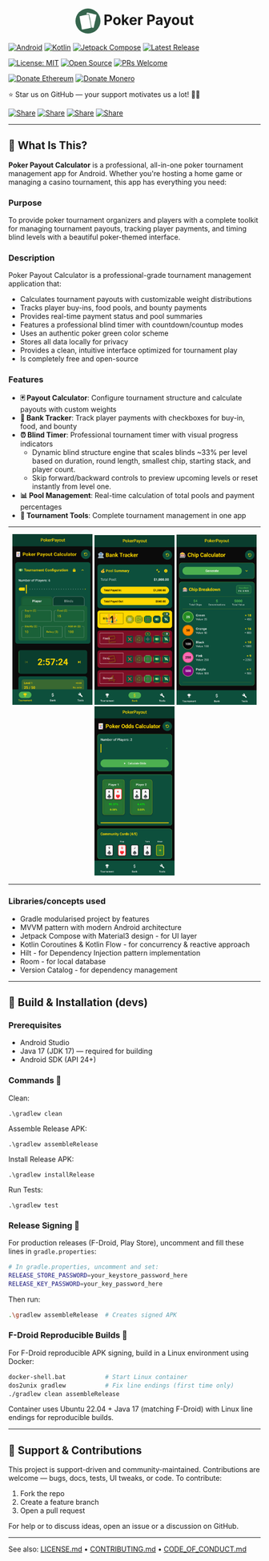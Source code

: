 <h1 align="center"><img src="metadata/en-US/images/icon.png" alt="Poker Payout Icon" width="50" style="border-radius: 50%; vertical-align: middle;"> Poker Payout</h1>

<p align="center">

[![Android](https://img.shields.io/badge/Android-3DDC84?logo=android&logoColor=white)](#)
[![Kotlin](https://img.shields.io/badge/Kotlin-7F52FF?logo=kotlin&logoColor=white)](#)
[![Jetpack Compose](https://img.shields.io/badge/Jetpack%20Compose-4285F4?logo=jetpackcompose&logoColor=white)](#)
[![Latest Release](https://img.shields.io/github/v/tag/HunterColes/PokerPayout?label=Latest%20Release)](https://github.com/HunterColes/PokerPayout/releases/latest)

[![License: MIT](https://img.shields.io/badge/License-MIT-yellow.svg)](LICENSE.md)
[![Open Source](https://img.shields.io/badge/Open%20Source-%E2%9D%A4-red)](#-open-source--contributions)
[![PRs Welcome](https://img.shields.io/badge/PRs-welcome-brightgreen.svg)](#-how-to-contribute)

[![Donate Ethereum](https://img.shields.io/badge/Ξ-Ethereum-627EEA?logo=ethereum&logoColor=white)](crypto/DONATIONS.md)
[![Donate Monero](https://img.shields.io/badge/Ӿ-Monero-FF6600?logo=monero&logoColor=white)](crypto/DONATIONS.md)

⭐ Star us on GitHub — your support motivates us a lot! 🙏😊

[![Share](https://img.shields.io/badge/share-000000?logo=x&logoColor=white)](https://x.com/intent/tweet?text=Check%20out%20this%20project%20on%20GitHub:%20https://github.com/HunterColes/PokerPayout)
[![Share](https://img.shields.io/badge/share-1877F2?logo=facebook&logoColor=white)](https://www.facebook.com/sharer/sharer.php?u=https://github.com/HunterColes/PokerPayout)
[![Share](https://img.shields.io/badge/share-FF4500?logo=reddit&logoColor=white)](https://www.reddit.com/submit?title=Check%20out%20this%20project%20on%20GitHub:%20https://github.com/HunterColes/PokerPayout)
[![Share](https://img.shields.io/badge/share-0088CC?logo=telegram&logoColor=white)](https://t.me/share/url?url=https://github.com/HunterColes/PokerPayout&text=Check%20out%20this%20project%20on%20GitHub)

</p>

---

## 🎰 What Is This?

**Poker Payout Calculator** is a professional, all-in-one poker tournament management app for Android. Whether you're hosting a home game or managing a casino tournament, this app has everything you need:

### **Purpose**
To provide poker tournament organizers and players with a complete toolkit for managing tournament payouts, tracking player payments, and timing blind levels with a beautiful poker-themed interface.

### **Description**
Poker Payout Calculator is a professional-grade tournament management application that:

- Calculates tournament payouts with customizable weight distributions
- Tracks player buy-ins, food pools, and bounty payments
- Provides real-time payment status and pool summaries
- Features a professional blind timer with countdown/countup modes
- Uses an authentic poker green color scheme
- Stores all data locally for privacy
- Provides a clean, intuitive interface optimized for tournament play
- Is completely free and open-source

### **Features**
- **🃏 Payout Calculator**: Configure tournament structure and calculate payouts with custom weights
- **🏦 Bank Tracker**: Track player payments with checkboxes for buy-in, food, and bounty
- **⏰ Blind Timer**: Professional tournament timer with visual progress indicators
	- Dynamic blind structure engine that scales blinds ~33% per level based on duration, round length, smallest chip, starting stack, and player count.
	- Skip forward/backward controls to preview upcoming levels or reset instantly from level one.
- **📊 Pool Management**: Real-time calculation of total pools and payment percentages
- **🎯 Tournament Tools**: Complete tournament management in one app

---

<p align="center">
	<img src="metadata/en-US/images/phoneScreenshots/01_tournament.png" alt="Tournament" width="160"/>
	<img src="metadata/en-US/images/phoneScreenshots/02_bank.png" alt="Bank Tracker" width="160"/>
	<img src="metadata/en-US/images/phoneScreenshots/03_tools_splits.png" alt="Tools - Splits" width="160"/>
	<img src="metadata/en-US/images/phoneScreenshots/04_tools_odds.png" alt="Tools - Odds" width="160"/>
</p>

---

### **Libraries/concepts used**

* Gradle modularised project by features
* MVVM pattern with modern Android architecture
* Jetpack Compose with Material3 design - for UI layer
* Kotlin Coroutines & Kotlin Flow - for concurrency & reactive approach
* Hilt - for Dependency Injection pattern implementation
* Room - for local database
* Version Catalog - for dependency management

---

## 🔨 Build & Installation (devs)

### Prerequisites

- Android Studio
- Java 17 (JDK 17) — required for building
- Android SDK (API 24+)

### **Commands** 🔨
Clean:
```
.\gradlew clean
```
Assemble Release APK:
```
.\gradlew assembleRelease
```
Install Release APK:
```
.\gradlew installRelease
```
Run Tests:
```
.\gradlew test
```

### **Release Signing** 🔐
For production releases (F-Droid, Play Store), uncomment and fill these lines in `gradle.properties`:

```bash
# In gradle.properties, uncomment and set:
RELEASE_STORE_PASSWORD=your_keystore_password_here
RELEASE_KEY_PASSWORD=your_key_password_here
```

Then run:
```bash
.\gradlew assembleRelease  # Creates signed APK
```

### **F-Droid Reproducible Builds** 🐧

For F-Droid reproducible APK signing, build in a Linux environment using Docker:

```bash
docker-shell.bat           # Start Linux container
dos2unix gradlew           # Fix line endings (first time only)
./gradlew clean assembleRelease
```

Container uses Ubuntu 22.04 + Java 17 (matching F-Droid) with Linux line endings for reproducible builds.

---

## 🌟 Support & Contributions

This project is support-driven and community-maintained. Contributions are welcome — bugs, docs, tests, UI tweaks, or code. To contribute:

1. Fork the repo
2. Create a feature branch
3. Open a pull request

For help or to discuss ideas, open an issue or a discussion on GitHub.

---

See also: [LICENSE.md](LICENSE.md) • [CONTRIBUTING.md](CONTRIBUTING.md) • [CODE_OF_CONDUCT.md](CODE_OF_CONDUCT.md)
